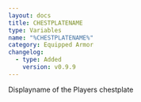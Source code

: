 ```yaml
---
layout: docs
title: CHESTPLATENAME
type: Variables
name: "%CHESTPLATENAME%"
category: Equipped Armor
changelog:
  - type: Added
    version: v0.9.9
---
```

Displayname of the Players chestplate
